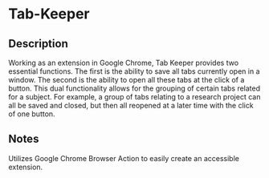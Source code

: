 # Tab-Keeper

## Description
Working as an extension in Google Chrome, Tab Keeper provides two essential functions. The first is the ability to save all tabs currently open in a window. The second is the ability to open all these tabs at the click of a button. This dual functionality allows for the grouping of certain tabs related for a subject. For example, a group of tabs relating to a research project can all be saved and closed, but then all reopened at a later time with the click of one button.

## Notes
Utilizes Google Chrome Browser Action to easily create an accessible extension.
